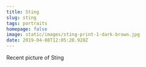 ```yaml
---
title: Sting
slug: sting
tags: portraits
homepage: false
image: static/images/sting-print-1-dark-brown.jpg
date: 2019-04-08T12:05:20.928Z
---
```

Recent picture of Sting
